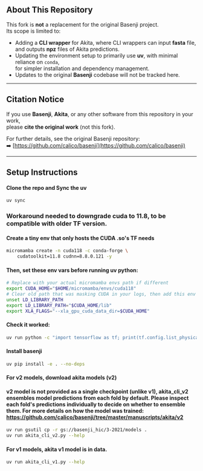 ## About This Repository

This fork is **not** a replacement for the original Basenji project.  
Its scope is limited to:

- Adding a **CLI wrapper** for Akita, where CLI wrappers can input **fasta** file, and outputs **npz** files of Akita predictions.
- Updating the environment setup to primarily use **uv**, with minimal reliance on `conda`,  
  for simpler installation and dependency management.
- Updates to the original **Basenji** codebase will not be tracked here.

---
## Citation Notice

If you use **Basenji**, **Akita**, or any other software from this repository in your work,  
please **cite the original work** (not this fork).

For further details, see the original Basenji repository:  
➡️ [https://github.com/calico/basenji](https://github.com/calico/basenji)

---
## Setup Instructions

#### Clone the repo and Sync the uv
```bash
uv sync
```

### Workaround needed to downgrade cuda to 11.8, to be compatible with older TF version.
#### Create a tiny env that only hosts the CUDA .so's TF needs
```bash
micromamba create -n cuda118 -c conda-forge \
    cudatoolkit=11.8 cudnn=8.8.0.121 -y
```

#### Then, set these env vars before running uv python:
```bash
# Replace with your actual micromamba envs path if different
export CUDA_HOME="$HOME/micromamba/envs/cuda118"
# Clear old path that was masking CUDA in your logs, then add this env's lib dir
unset LD_LIBRARY_PATH
export LD_LIBRARY_PATH="$CUDA_HOME/lib"
export XLA_FLAGS="--xla_gpu_cuda_data_dir=$CUDA_HOME"
```

#### Check it worked:
```bash
uv run python -c "import tensorflow as tf; print(tf.config.list_physical_devices('GPU'))"
```

#### Install basenji
```bash
uv pip install -e . --no-deps
```

#### For v2 models, download akita models (v2)
#### v2 model is not provided as a single checkpoint (unlike v1), akita_cli_v2 ensembles model predictions from each fold by default. Please inspect each fold's predictions individually to decide on whether to ensemble them. For more details on how the model was trained: https://github.com/calico/basenji/tree/master/manuscripts/akita/v2
```bash
uv run gsutil cp -r gs://basenji_hic/3-2021/models .
uv run akita_cli_v2.py --help
```

#### For v1 models, akita v1 model is in data.
```bash
uv run akita_cli_v1.py --help
```
